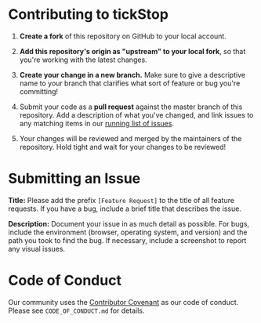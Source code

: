# Contributing to tickStop

1. **Create a fork** of this repository on GitHub to your local account.

2. **Add this repository's origin as "upstream" to your local fork**, so that you're working with the latest changes.

3. **Create your change in a new branch.** Make sure to give a descriptive name to your branch that clarifies what sort of feature or bug you're committing!

4. Submit your code as a **pull request** against the master branch of this repository. Add a description of what you've changed, and link issues to any matching items in our [running list of issues](https://github.com/nyu-ossd-s19/tickStop/issues).

5. Your changes will be reviewed and merged by the maintainers of the repository. Hold tight and wait for your changes to be reviewed!


# Submitting an Issue

**Title:** Please add the prefix `[Feature Request]` to the title of all feature requests. If you have a bug, include a brief title that describes the issue.

**Description:** Document your issue in as much detail as possible. For bugs, include the environment (browser, operating system, and version) and the path you took to find the bug. If necessary, include a screenshot to report any visual issues.


# Code of Conduct

Our community uses the [Contributor Covenant](https://contributor-covenant.org) as our code of conduct. Please see `CODE_OF_CONDUCT.md` for details.

